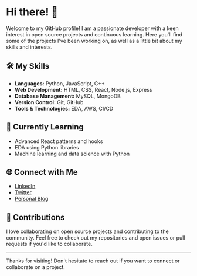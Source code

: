 # Hi there! 👋

Welcome to my GitHub profile! I am a passionate developer with a keen interest in open source projects and continuous learning. Here you'll find some of the projects I've been working on, as well as a little bit about my skills and interests.

## 🛠️ My Skills

- **Languages:** Python, JavaScript, C++
- **Web Development:** HTML, CSS, React, Node.js, Express
- **Database Management:** MySQL, MongoDB
- **Version Control:** Git, GitHub
- **Tools & Technologies:** EDA, AWS, CI/CD

## 🌱 Currently Learning

- Advanced React patterns and hooks
- EDA using Python libraries
- Machine learning and data science with Python


## 🌐 Connect with Me

- [LinkedIn](https://www.linkedin.com/in/himmans15)
- [Twitter](https://twitter.com/himmans15)
- [Personal Blog](https://himmans15.github.io/blog)



## 🤝 Contributions

I love collaborating on open source projects and contributing to the community. Feel free to check out my repositories and open issues or pull requests if you'd like to collaborate.

---

Thanks for visiting! Don't hesitate to reach out if you want to connect or collaborate on a project.
